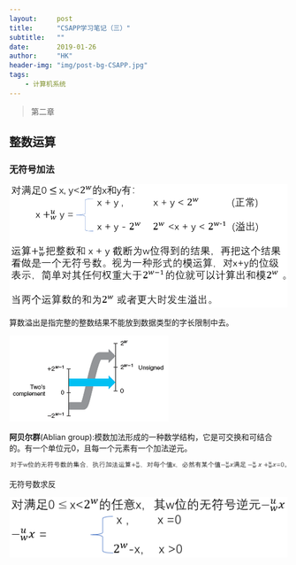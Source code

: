 ```yaml
---
layout:     post
title:      "CSAPP学习笔记（三）"
subtitle:   ""
date:       2019-01-26
author:     "HK"
header-img: "img/post-bg-CSAPP.jpg"
tags:
    - 计算机系统
---
```


> 第二章

## 整数运算

### 无符号加法

![img](https://github.com/Hkaren78/Hkaren78.github.io/raw/master/img/in-post/CSAPP3/post-bg-unsignadd.png)

算数溢出是指完整的整数结果不能放到数据类型的字长限制中去。

![img](https://github.com/Hkaren78/Hkaren78.github.io/raw/master/img/in-post/CSAPP3/post-bg-unflow.png)

**阿贝尔群**(Ablian group):模数加法形成的一种数学结构，它是可交换和可结合的。有一个单位元0，且每一个元素有一个加法逆元。

![img](https://github.com/Hkaren78/Hkaren78.github.io/raw/master/img/in-post/CSAPP3/post-bg-add1.png)

无符号数求反

![img](https://github.com/Hkaren78/Hkaren78.github.io/raw/master/img/in-post/CSAPP3/post-bg-add2.png)
